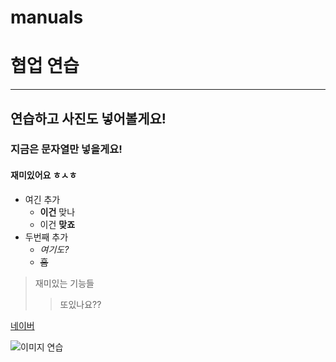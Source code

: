 # manuals
# 협업 연습
---
## 연습하고 사진도 넣어볼게요!

### 지금은 문자열만 넣을게요!

#### 재미있어요 ㅎㅅㅎ

- 여긴 추가
   - **이건** 맞나
   - 이건 __맞죠__
- 두번째 추가
  - *여기도?*
  - ~~흠~~

> 재미있는 기능들
>> 또있나요??

[네이버](http://www.naver.com)

![이미지 연습](http://kyrieko.dothome.co.kr/images/first.jpg)

